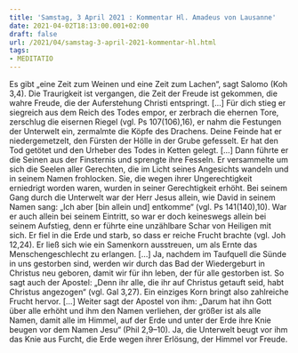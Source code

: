 ```yaml
---
title: 'Samstag, 3 April 2021 : Kommentar Hl. Amadeus von Lausanne'
date: 2021-04-02T18:13:00.001+02:00
draft: false
url: /2021/04/samstag-3-april-2021-kommentar-hl.html
tags: 
- MEDITATIO
---
```


Es gibt „eine Zeit zum Weinen und eine Zeit zum Lachen“, sagt Salomo (Koh 3,4). Die Traurigkeit ist vergangen, die Zeit der Freude ist gekommen, die wahre Freude, die der Auferstehung Christi entspringt. \[…\] Für dich stieg er siegreich aus dem Reich des Todes empor, er zerbrach die ehernen Tore, zerschlug die eisernen Riegel (vgl. Ps 107(106),16), er nahm die Festungen der Unterwelt ein, zermalmte die Köpfe des Drachens. Deine Feinde hat er niedergemetzelt, den Fürsten der Hölle in der Grube gefesselt. Er hat den Tod getötet und den Urheber des Todes in Ketten gelegt. \[…\] Dann führte er die Seinen aus der Finsternis und sprengte ihre Fesseln. Er versammelte um sich die Seelen aller Gerechten, die im Licht seines Angesichts wandeln und in seinem Namen frohlocken. Sie, die wegen ihrer Ungerechtigkeit erniedrigt worden waren, wurden in seiner Gerechtigkeit erhöht. Bei seinem Gang durch die Unterwelt war der Herr Jesus allein, wie David in seinem Namen sang: „Ich aber \[bin allein und\] entkomme“ (vgl. Ps 141(140),10). War er auch allein bei seinem Eintritt, so war er doch keineswegs allein bei seinem Aufstieg, denn er führte eine unzählbare Schar von Heiligen mit sich. Er fiel in die Erde und starb, so dass er reiche Frucht brachte (vgl. Joh 12,24). Er ließ sich wie ein Samenkorn ausstreuen, um als Ernte das Menschengeschlecht zu erlangen. \[…\] Ja, nachdem im Taufquell die Sünde in uns gestorben sind, werden wir durch das Bad der Wiedergeburt in Christus neu geboren, damit wir für ihn leben, der für alle gestorben ist. So sagt auch der Apostel: „Denn ihr alle, die ihr auf Christus getauft seid, habt Christus angezogen“ (vgl. Gal 3,27). Ein einziges Korn bringt also zahlreiche Frucht hervor. \[…\] Weiter sagt der Apostel von ihm: „Darum hat ihn Gott über alle erhöht und ihm den Namen verliehen, der größer ist als alle Namen, damit alle im Himmel, auf der Erde und unter der Erde ihre Knie beugen vor dem Namen Jesu“ (Phil 2,9–10). Ja, die Unterwelt beugt vor ihm das Knie aus Furcht, die Erde wegen ihrer Erlösung, der Himmel vor Freude.